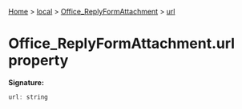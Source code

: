 [Home](./index) &gt; [local](local.md) &gt; [Office\_ReplyFormAttachment](local.office_replyformattachment.md) &gt; [url](local.office_replyformattachment.url.md)

# Office\_ReplyFormAttachment.url property


**Signature:**
```javascript
url: string
```
